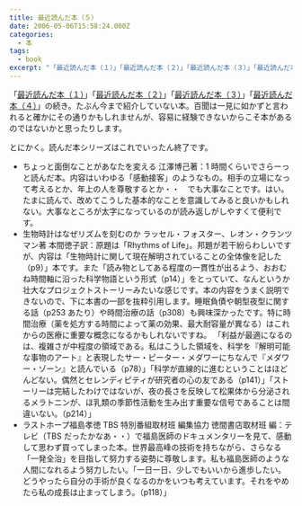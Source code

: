 ```yaml
---
title: 最近読んだ本（５）
date: 2006-05-06T15:58:24.000Z
categories:
  - 本
tags:
  - book
excerpt: "「最近読んだ本（１）」「最近読んだ本（２）」「最近読んだ本（３）」「最近読んだ本（４）」の続き。たぶん今まで紹介していない本。百聞は一見に如かずと言われると確かにその通りかもしれませんが、容易に経験できないからこそ本があるのではないかと思ったりします。"
---
```


「[最近読んだ本（１）](http://memolog.jp/archives/2006/04/001010.html)」「[最近読んだ本（２）](http://memolog.jp/archives/2006/04/001011.html)」「[最近読んだ本（３）](http://memolog.jp/archives/2006/04/001017.html)」「[最近読んだ本（４）](http://memolog.jp/archives/2006/05/001019.html)」の続き。たぶん今まで紹介していない本。百聞は一見に如かずと言われると確かにその通りかもしれませんが、容易に経験できないからこそ本があるのではないかと思ったりします。

とにかく。読んだ本シリーズはこれでいったん終了です。

- [](http://www.amazon.co.jp/exec/obidos/ASIN/4534040571/ref=nosim/yutakayamaguc-22) ちょっと面倒なことがあなたを変える 江澤博己著：1 時間くらいでさらーっと読んだ本。内容はいわゆる「感動接客」のようなもの。相手の立場になって考えるとか、年上の人を尊敬するとか・・　でも大事なことです。はい。たまに読んで、改めてこうした基本的なことを意識してみると良いかもしれない。大事なところが太字になっているのが読み返しがしやすくて便利です。
- [](http://www.amazon.co.jp/exec/obidos/ASIN/4822282619/ref=nosim/yutakayamaguc-22) 生物時計はなぜリズムを刻むのか ラッセル・フォスター、レオン・クランツマン著 本間徳子訳：原題は「Rhythms of Life」。邦題が若干紛らわしいですが、内容は「生物時計に関して現在解明されていることの全体像を記した（p9）」本です。また「読み物としてある程度の一貫性が出るよう、おおむね時間軸に沿った科学物語という形式（p14）」をとっていて、なんというか壮大なプロジェクトストーリーみたいな感じです。本の内容をうまく説明できないので、下に本書の一部を抜粋引用します。睡眠負債や朝型夜型に関する話（p253 あたり）や時間治療の話（p308）も興味深かったです。特に時間治療（薬を処方する時間によって薬の効果、最大耐容量が異なる）はこれからの医療に重要な概念になるかもしれないですね。
  「利益が最適になるのは、複雑さが中程度の領域である。私はこうした領域を、科学を『解明可能な事物のアート』と表現したサー・ピーター・メダワーにちなんで『メダワー・ゾーン』と読んでいる（p78）」「科学が直線的に進むということはほどんどない。偶然とセレンディピティが研究者の心の友である（p141）」「ストーリーは完結したわけではないが、夜の長さを反映して松果体から分泌されるメラトニンが、ほ乳類の季節性活動を生み出す重要な信号であることは間違いない。（p214）」
- [](http://www.amazon.co.jp/exec/obidos/ASIN/4198618380/ref=nosim/yutakayamaguc-22)ラストホープ福島孝徳 TBS 特別番組取材班 編集協力 徳間書店取材班 編：テレビ（TBS だったかなあ・・）で福島医師のドキュメンタリーを見て、感動して思わず買ってしまった本。世界最高峰の技術を持ちながら、さらなる「一発全治」を目指して努力する姿勢に尊敬します。私も福島医師のような人間になれるよう努力したい。「一日一日、少しでもいいから進歩したい。どうやったら自分の手術が良くなるのかをいつも考えています。それをやめたら私の成長は止まってしまう。（p118）」

